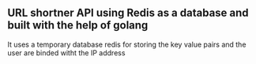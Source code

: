 ## URL shortner API using Redis as a database and built with the help of golang

It uses a temporary database redis for storing the key value pairs and the user are binded witht the IP address
